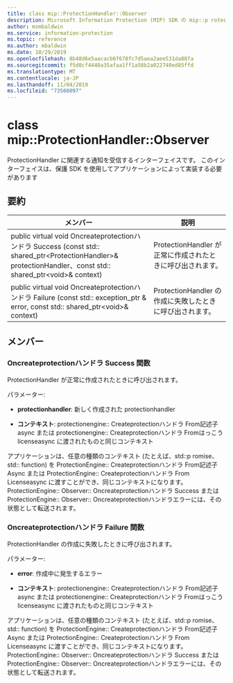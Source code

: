 ```yaml
---
title: class mip::ProtectionHandler::Observer
description: Microsoft Information Protection (MIP) SDK の mip::p rotectionhandler クラスについて説明します。
author: msmbaldwin
ms.service: information-protection
ms.topic: reference
ms.author: mbaldwin
ms.date: 10/29/2019
ms.openlocfilehash: 8b48d6e5aacacb6f678fc7d5aea2aee531da88fa
ms.sourcegitcommit: f5d8cf4440a35afaa1ff1a58b2a022740ed85ffd
ms.translationtype: MT
ms.contentlocale: ja-JP
ms.lasthandoff: 11/04/2019
ms.locfileid: "73560097"
---
```

# <a name="class-mipprotectionhandlerobserver"></a>class mip::ProtectionHandler::Observer 
ProtectionHandler に関連する通知を受信するインターフェイスです。
このインターフェイスは、保護 SDK を使用してアプリケーションによって実装する必要があります
  
## <a name="summary"></a>要約
 メンバー                        | 説明                                
--------------------------------|---------------------------------------------
public virtual void Oncreateprotectionハンドラ Success (const std:: shared_ptr\<ProtectionHandler\>& protectionHandler、const std:: shared_ptr\<void\>& context)  |  ProtectionHandler が正常に作成されたときに呼び出されます。
public virtual void Oncreateprotectionハンドラ Failure (const std:: exception_ptr & error, const std:: shared_ptr\<void\>& context)  |  ProtectionHandler の作成に失敗したときに呼び出されます。
  
## <a name="members"></a>メンバー
  
### <a name="oncreateprotectionhandlersuccess-function"></a>Oncreateprotectionハンドラ Success 関数
ProtectionHandler が正常に作成されたときに呼び出されます。

パラメーター:  
* **protectionhandler**: 新しく作成された protectionhandler


* **コンテキスト**: protectionengine:: Createprotectionハンドラ From記述子 async または protectionengine:: Createprotectionハンドラ Fromはっこう licenseasync に渡されたものと同じコンテキスト


アプリケーションは、任意の種類のコンテキスト (たとえば、std::p romise、std:: function) を ProtectionEngine:: Createprotectionハンドラ From記述子 Async または ProtectionEngine:: Createprotectionハンドラ From Licenseasync に渡すことができ、同じコンテキストになります。ProtectionEngine:: Observer:: Oncreateprotectionハンドラ Success または ProtectionEngine:: Observer:: Oncreateprotectionハンドラエラーには、その状態として転送されます。
  
### <a name="oncreateprotectionhandlerfailure-function"></a>Oncreateprotectionハンドラ Failure 関数
ProtectionHandler の作成に失敗したときに呼び出されます。

パラメーター:  
* **error**: 作成中に発生するエラー 


* **コンテキスト**: protectionengine:: Createprotectionハンドラ From記述子 async または protectionengine:: Createprotectionハンドラ Fromはっこう licenseasync に渡されたものと同じコンテキスト


アプリケーションは、任意の種類のコンテキスト (たとえば、std::p romise、std:: function) を ProtectionEngine:: Createprotectionハンドラ From記述子 Async または ProtectionEngine:: Createprotectionハンドラ From Licenseasync に渡すことができ、同じコンテキストになります。ProtectionEngine:: Observer:: Oncreateprotectionハンドラ Success または ProtectionEngine:: Observer:: Oncreateprotectionハンドラエラーには、その状態として転送されます。